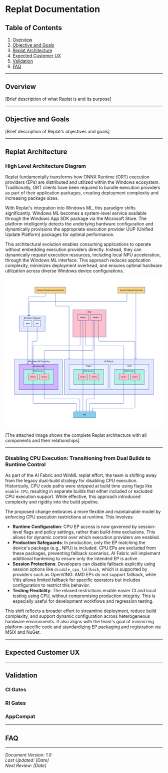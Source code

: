# Replat Documentation

## Table of Contents
1. [Overview](#overview)
2. [Objective and Goals](#objective-and-goals)
3. [Replat Architecture](#replat-architecture)
4. [Expected Customer UX](#expected-customer-ux)
5. [Validation](#validation)
6. [FAQ](#faq)

---

## Overview

[Brief description of what Replat is and its purpose]

---

## Objective and Goals

[Brief description of Replat's objectives and goals]


---

## Replat Architecture

### High Level Architecture Diagram
Replat fundamentally transforms how ONNX Runtime (ORT) execution providers (EPs) are distributed and utilized within the Windows ecosystem. Traditionally, ORT clients have been required to bundle execution providers as part of their application packages, creating deployment complexity and increasing package sizes.

With Replat's integration into Windows ML, this paradigm shifts significantly. Windows ML becomes a system-level service available through the Windows App SDK package via the Microsoft Store. The platform intelligently detects the underlying hardware configuration and dynamically provisions the appropriate execution provider UUP (Unified Update Platform) packages for optimal performance.

This architectural evolution enables consuming applications to operate without embedding execution providers directly. Instead, they can dynamically request execution resources, including local NPU acceleration, through the Windows ML interface. This approach reduces application complexity, minimizes deployment overhead, and ensures optimal hardware utilization across diverse Windows device configurations.

![Replat Architecture Diagram](replat_arch.png)

[The attached image shows the complete Replat architecture with all components and their relationships]

---

### **Disabling CPU Execution: Transitioning from Dual Builds to Runtime Control**

As part of the AI Fabric and WinML replat effort, the team is shifting away from the legacy dual-build strategy for disabling CPU execution. Historically, CPU code paths were stripped at build time using flags like `enable CPU`, resulting in separate builds that either included or excluded CPU execution support. While effective, this approach introduced complexity and rigidity into the build pipeline.

The proposed change embraces a more flexible and maintainable model by enforcing CPU execution restrictions at runtime. This involves:

- **Runtime Configuration**: CPU EP access is now governed by session-level flags and policy settings, rather than build-time exclusions. This allows for dynamic control over which execution providers are enabled.
- **Production Safeguards**: In production, only the EP matching the device's package (e.g., NPU) is included. CPU EPs are excluded from these packages, preventing fallback scenarios. AI Fabric will implement additional hardening to ensure only the intended EP is active.
- **Session Protections**: Developers can disable fallback explicitly using session options like `disable_cpu_fallback`, which is supported by providers such as OpenVINO. AMD EPs do not support fallback, while Vitis allows limited fallback for specific operators but includes configuration to restrict this behavior.
- **Testing Flexibility**: The relaxed restrictions enable easier CI and local testing using CPU, without compromising production integrity. This is especially useful for development workflows and regression testing.

This shift reflects a broader effort to streamline deployment, reduce build complexity, and support dynamic configuration across heterogeneous hardware environments. It also aligns with the team's goal of minimizing platform-specific code and standardizing EP packaging and registration via MSIX and NuGet.

---

## Expected Customer UX


---

## Validation

### CI Gates

### RI Gates

### AppCompat


---

## FAQ


---

*Document Version: 1.0*  
*Last Updated: [Date]*  
*Next Review: [Date]*
